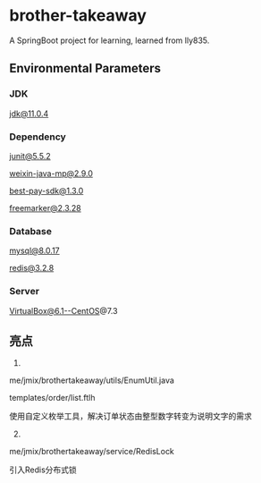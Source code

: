 # brother-takeaway
A SpringBoot project for learning, learned from lly835.

## Environmental Parameters

### JDK

jdk@11.0.4

### Dependency

junit@5.5.2

weixin-java-mp@2.9.0

best-pay-sdk@1.3.0

freemarker@2.3.28

### Database

mysql@8.0.17

redis@3.2.8

### Server

VirtualBox@6.1--CentOS@7.3

## 亮点

1.

me/jmix/brothertakeaway/utils/EnumUtil.java

templates/order/list.ftlh

使用自定义枚举工具，解决订单状态由整型数字转变为说明文字的需求

2.

me/jmix/brothertakeaway/service/RedisLock

引入Redis分布式锁
